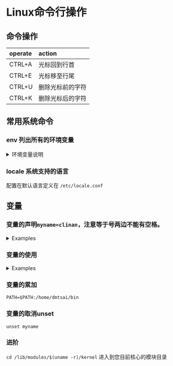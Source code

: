 # Linux命令行操作

## 命令操作

| operate | action           |
| :------ | :--------------- |
| CTRL+A  | 光标回到行首     |
| CTRL+E  | 光标移至行尾     |
| CTRL+U  | 删除光标前的字符 |
| CTRL+K  | 删除光标后的字符 |


## 常用系统命令
### env 列出所有的环境变量
<details>
<summary>环境变量说明</summary>

- HOME 代表使用者的主文件夹。还记得我们可以使用 cd ~ 去到自己的主文件夹吗？或者利用 cd 就可以直接回到使用者主文件夹了。那就是取用这个变量啦～ 有很多程序都可能会取用到这个变量的值！

- SHELL 告知我们，目前这个环境使用的 SHELL 是哪支程序？ Linux 默认使用 /bin/bash 的啦！

- HISTSIZE 这个与“历史命令”有关，亦即是， 我们曾经下达过的指令可以被系统记录下来，而记录的“笔数”则是由这个值来设置的。

- MAIL 当我们使用 mail 这个指令在收信时，系统会去读取的邮件信箱文件 （mailbox）。

- PATH 就是可执行文件搜寻的路径啦～目录与目录中间以冒号（:）分隔， 由于文件的搜寻是依序由 PATH 的变量内的目录来查询，所以，目录的顺序也是重要的喔。

- LANG 这个重要！就是语系数据啰～很多讯息都会用到他， 举例来说，当我们在启动某些 perl 的程序语言文件时，他会主动的去分析语系数据文件， 如果发现有他无法解析的编码语系，可能会产生错误喔！一般来说，我们中文编码通常是 zh_TW.Big5 或者是 zh_TW.UTF-8，这两个编码偏偏不容易被解译出来，所以，有的时候，可能需要修订一下语系数据。 这部分我们会在下个小节做介绍的！

- RANDOM 这个玩意儿就是“随机乱数”的变量啦！目前大多数的 distributions 都会有乱数产生器，那就是 /dev/random 这个文件。 我们可以通过这个乱数文件相关的变量 （$RANDOM） 来随机取得乱数值喔。在 BASH 的环境下，这个 RANDOM 变量的内容，介于 0~32767 之间，所以，你只要 echo $RANDOM 时，系统就会主动的随机取出一个介于 0~32767 的数值。万一我想要使用 0~9 之间的数值呢？呵呵～利用 declare 宣告数值类型， 然后这样做就可以了：
```bash
$ declare -i number=$RANDOM*10/32768 
$ echo $number
$ 8   <== 此时会随机取出 0~9 之间的数值喔！
```
</details>

### locale 系统支持的语言
配置在默认语言定义在 `/etc/locale.conf `


## 变量
### 变量的声明`myname=clinan`，注意等于号两边不能有空格。
<details>
  <summary>Examples</summary>
  <code>myname='clina n'</code>
  <code>cat="clinan's cat"</code>
  <code>cat=clinan\'s\ cat</code>
</details>

### 变量的使用

<details>
  <summary>Examples</summary>
  <code>
  myname='clina n'
  echo $myname
  echo ${myname}withsubfix
  </code>
</details>

### 变量的累加
`PATH=$PATH:/home/dmtsai/bin`

### 变量的取消unset
`unset myname`

### 进阶
`cd /lib/modules/$(uname -r)/kernel` 进入到您目前核心的模块目录